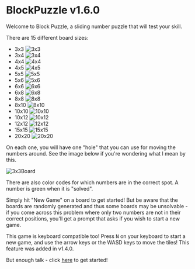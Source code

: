 # BlockPuzzle v1.6.0

Welcome to Block Puzzle, a sliding number puzzle that will test your skill.

There are 15 different board sizes:

- 3x3 ![3x3](https://marblelover003.github.io/BlockPuzzle/3x3.png)
- 3x4 ![3x4](https://marblelover003.github.io/BlockPuzzle/3x4.png)
- 4x4 ![4x4](https://marblelover003.github.io/BlockPuzzle/4x4.png)
- 4x5 ![4x5](https://marblelover003.github.io/BlockPuzzle/4x5.png)
- 5x5 ![5x5](https://marblelover003.github.io/BlockPuzzle/5x5.png)
- 5x6 ![5x6](https://marblelover003.github.io/BlockPuzzle/5x6.png)
- 6x6 ![6x6](https://marblelover003.github.io/BlockPuzzle/6x6.png)
- 6x8 ![6x8](https://marblelover003.github.io/BlockPuzzle/6x8.png)
- 8x8 ![8x8](https://marblelover003.github.io/BlockPuzzle/8x8.png)
- 8x10 ![8x10](https://marblelover003.github.io/BlockPuzzle/8x10.png)
- 10x10 ![10x10](https://marblelover003.github.io/BlockPuzzle/10x10.png)
- 10x12 ![10x12](https://marblelover003.github.io/BlockPuzzle/10x12.png)
- 12x12 ![12x12](https://marblelover003.github.io/BlockPuzzle/12x12.png)
- 15x15 ![15x15](https://marblelover003.github.io/BlockPuzzle/15x15.png)
- 20x20 ![20x20](https://marblelover003.github.io/BlockPuzzle/20x20.png)

On each one, you will have one "hole" that you can use for moving the numbers around. See the image below if you're wondering what I mean by this.

![3x3Board](https://marblelover003.github.io/BlockPuzzle/3x3Board.png "The 3x3 board")

There are also color codes for which numbers are in the correct spot. A number is green when it is "solved".

Simply hit "New Game" on a board to get started! But be aware that the boards are randomly generated and thus some boards may be unsolvable - if you come across this problem where only two numbers are not in their correct positions, you'll get a prompt that asks if you wish to start a new game.

This game is keyboard compatible too! Press <kbd>N</kbd> on your keyboard to start a new game, and use the arrow keys or the WASD keys to move the tiles! This feature was added in v1.4.0.

But enough talk - click [here](https://marblelover003.github.io/BlockPuzzle) to get started!
